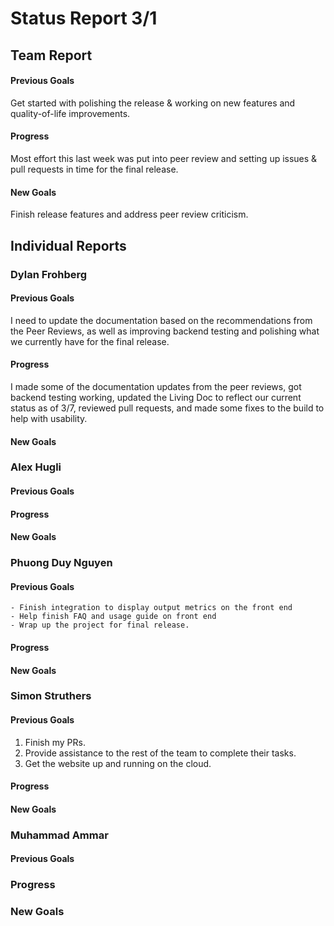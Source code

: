 # Status Report 3/1
## Team Report
#### Previous Goals
Get started with polishing the release & working on new features and quality-of-life improvements.

#### Progress
Most effort this last week was put into peer review and setting up issues & pull requests in time for the final release.

#### New Goals
Finish release features and address peer review criticism.

## Individual Reports

### Dylan Frohberg

#### Previous Goals
I need to update the documentation based on the recommendations from the Peer Reviews, as well as improving backend testing and polishing what we currently have for the final release.

#### Progress
I made some of the documentation updates from the peer reviews, got backend testing working, updated the Living Doc to reflect our current status as of 3/7, reviewed pull requests, and made some fixes to the build to help with usability.
#### New Goals


### Alex Hugli

#### Previous Goals

#### Progress

#### New Goals


### Phuong Duy Nguyen

#### Previous Goals
    - Finish integration to display output metrics on the front end
    - Help finish FAQ and usage guide on front end
    - Wrap up the project for final release.
#### Progress

#### New Goals


### Simon Struthers

#### Previous Goals
1. Finish my PRs.
2. Provide assistance to the rest of the team to complete their tasks.
3. Get the website up and running on the cloud.

#### Progress

#### New Goals


### Muhammad Ammar

#### Previous Goals

### Progress

### New Goals
